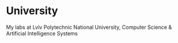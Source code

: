 # University
My labs at Lviv Polytechnic National University, Computer Science &amp; Artificial Intelligence Systems
